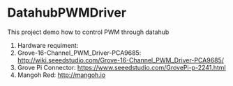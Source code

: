 # DatahubPWMDriver
This project demo how to control PWM through datahub

1. Hardware requiment:
  1. Grove-16-Channel_PWM_Driver-PCA9685: http://wiki.seeedstudio.com/Grove-16-Channel_PWM_Driver-PCA9685/
  2. Grove Pi Connector: https://www.seeedstudio.com/GrovePi-p-2241.html
  3. Mangoh Red: http://mangoh.io
